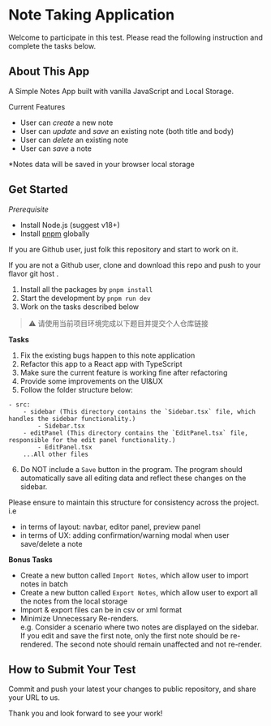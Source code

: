 # Note Taking Application

Welcome to participate in this test. Please read the following instruction and complete the tasks below.

## About This App
A Simple Notes App built with vanilla JavaScript and Local Storage.

Current Features
 
- User can _create_ a new note 
- User can _update_ and _save_ an existing note (both title and body) 
- User can _delete_ an existing note 
- User can _save_ a note 

*Notes data will be saved in your browser local storage

## Get Started

*Prerequisite*

- Install Node.js (suggest v18+)
- Install [pnpm](https://pnpm.io/installation) globally 

If you are Github user, just folk this repository and start to work on it.

If you are not a Github user, clone and download this repo and push to your flavor git host .

1. Install all the packages by `pnpm install`
3. Start the development by `pnpm run dev`
4. Work on the tasks described below

> :warning: 请使用当前项目环境完成以下题目并提交个人仓库链接

**Tasks**

1. Fix the existing bugs happen to this note application
2. Refactor this app to a React app with TypeScript
3. Make sure the current feature is working fine after refactoring
4. Provide some improvements on the UI&UX
5. Follow the folder structure below:

```
- src:
    - sidebar (This directory contains the `Sidebar.tsx` file, which handles the sidebar functionality.)
        - Sidebar.tsx
    - editPanel (This directory contains the `EditPanel.tsx` file, responsible for the edit panel functionality.)
        - EditPanel.tsx
    ...All other files
```
6. Do NOT include a `Save` button in the program. The program should automatically save all editing data and reflect these changes on the sidebar.

Please ensure to maintain this structure for consistency across the project.
i.e
- in terms of layout: navbar, editor panel, preview panel
- in terms of UX: adding confirmation/warning modal when user save/delete a note


**Bonus Tasks**
 
- Create a new button called `Import Notes`, which allow user to import notes in batch
- Create a new button called `Export Notes`, which allow user to export all the notes from the local storage
- Import & export files can be in csv or xml format
- Minimize Unnecessary Re-renders.  
e.g.
Consider a scenario where two notes are displayed on the sidebar. If you edit and save the first note, only the first note should be re-rendered. The second note should remain unaffected and not re-render.

## How to Submit Your Test
Commit and push your latest your changes to public repository, and share your URL to us.

Thank you and look forward to see your work!